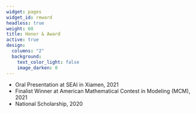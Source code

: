 ```yaml
---
widget: pages
widget_id: reward
headless: true
weight: 60
title: Honor & Award
active: true
design:
  columns: "2"
  background:
    text_color_light: false
    image_darken: 0
---
```

<!--StartFragment-->

* Oral Presentation at SEAI in Xiamen, 2021
* Finalist Winner at American Mathematical Contest in Modeling (MCM), 2021 
* National Scholarship, 2020

<!--EndFragment-->